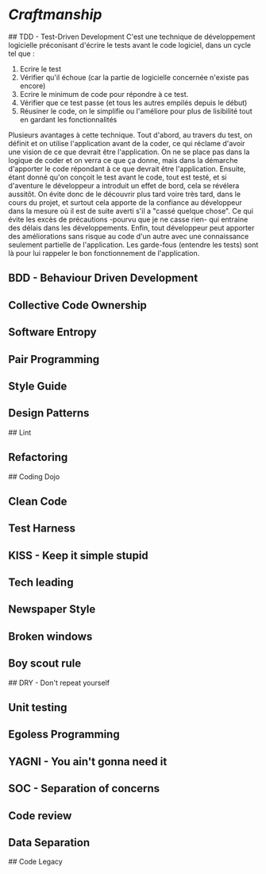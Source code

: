 # _Craftmanship_

## TDD - Test-Driven Development
C'est une technique de développement logicielle préconisant d'écrire le tests avant le code logiciel, dans un cycle tel que :
1. Ecrire le test
2. Vérifier qu'il échoue (car la partie de logicielle concernée n'existe pas encore)
3. Ecrire le minimum de code pour répondre à ce test.
4. Vérifier que ce test passe (et tous les autres empilés depuis le début)
5. Réusiner le code, on le simplifie ou l'améliore pour plus de lisibilité tout en gardant les fonctionnalités

Plusieurs avantages à cette technique. Tout d'abord, au travers du test, on définit et on utilise l'application avant de la coder, ce qui réclame d'avoir une vision de ce que devrait être l'application. On ne se place pas dans la logique de coder et on verra ce que ça donne, mais dans la démarche d'apporter le code répondant à ce que devrait être l'application.
Ensuite, étant donné qu'on conçoit le test avant le code, tout est testé, et si d'aventure le développeur a introduit un effet de bord, cela se révélera aussitôt. On évite donc de le découvrir plus tard voire très tard, dans le cours du projet, et surtout cela apporte de la confiance au développeur dans la mesure où il est de suite averti s'il a "cassé quelque chose". Ce qui évite les excès de précautions -pourvu que je ne casse rien- qui entraine des délais dans les développements.
Enfin, tout développeur peut apporter des améliorations sans risque au code d'un autre avec une connaissance seulement partielle de l'application. Les garde-fous (entendre les tests) sont là pour lui rappeler le bon fonctionnement de l'application.

## BDD - Behaviour Driven Development

## Collective Code Ownership

## Software Entropy

## Pair Programming

## Style Guide

## Design Patterns

## Lint

## Refactoring

## Coding Dojo

## Clean Code

## Test Harness

## KISS - Keep it simple stupid

## Tech leading

## Newspaper Style

## Broken windows

## Boy scout rule

## DRY - Don't repeat yourself

## Unit testing

## Egoless Programming

## YAGNI - You ain't gonna need it

## SOC - Separation of concerns

## Code review

## Data Separation

## Code Legacy

